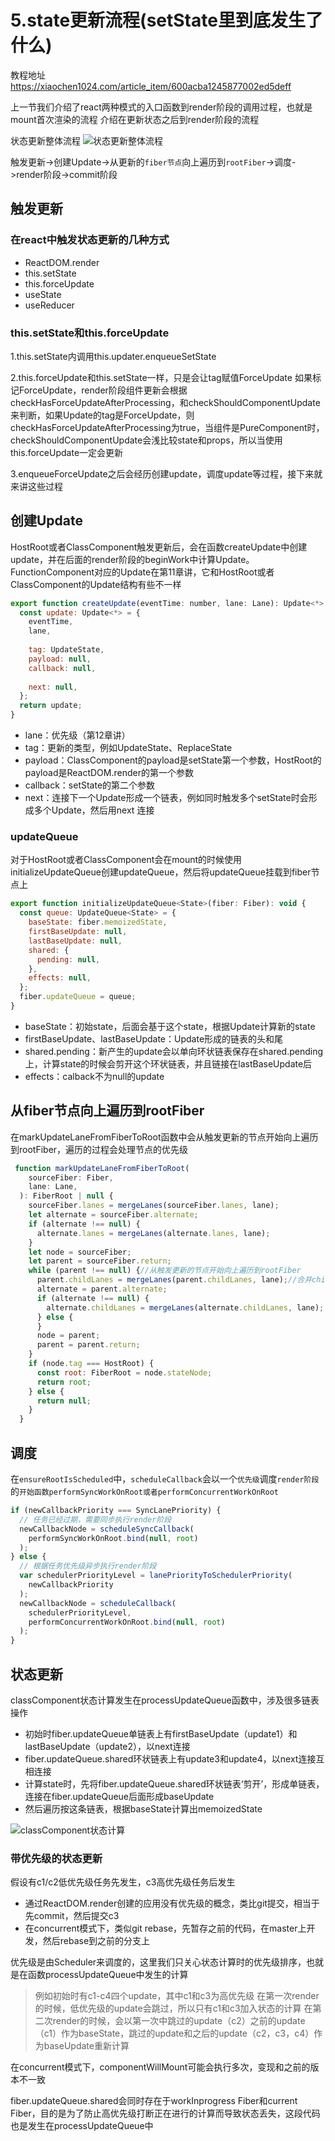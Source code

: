 # 5.state更新流程(setState里到底发生了什么)

教程地址
<https://xiaochen1024.com/article_item/600acba1245877002ed5deff>

上一节我们介绍了react两种模式的入口函数到render阶段的调用过程，也就是mount首次渲染的流程
介绍在更新状态之后到render阶段的流程

状态更新整体流程
![状态更新整体流程](https://gitee.com/xiaochen1024/assets/raw/master/assets/_18.png)

触发更新->创建Update->从更新的`fiber节点`向上遍历到`rootFiber`->调度->render阶段->commit阶段

## 触发更新

### 在react中触发状态更新的几种方式

- ReactDOM.render
- this.setState
- this.forceUpdate
- useState
- useReducer

### this.setState和this.forceUpdate

1.this.setState内调用this.updater.enqueueSetState

2.this.forceUpdate和this.setState一样，只是会让tag赋值ForceUpdate
如果标记ForceUpdate，render阶段组件更新会根据checkHasForceUpdateAfterProcessing，和checkShouldComponentUpdate来判断，如果Update的tag是ForceUpdate，则checkHasForceUpdateAfterProcessing为true，当组件是PureComponent时，checkShouldComponentUpdate会浅比较state和props，所以当使用this.forceUpdate一定会更新

3.enqueueForceUpdate之后会经历创建update，调度update等过程，接下来就来讲这些过程

## 创建Update

​HostRoot或者ClassComponent触发更新后，会在函数createUpdate中创建update，并在后面的render阶段的beginWork中计算Update。FunctionComponent对应的Update在第11章讲，它和HostRoot或者ClassComponent的Update结构有些不一样

``` js
export function createUpdate(eventTime: number, lane: Lane): Update<*> {//创建update
  const update: Update<*> = {
    eventTime,
    lane,
  
    tag: UpdateState,
    payload: null,
    callback: null,
  
    next: null,
  };
  return update;
}
```

- lane：优先级（第12章讲）
- tag：更新的类型，例如UpdateState、ReplaceState
- payload：ClassComponent的payload是setState第一个参数，HostRoot的payload是ReactDOM.render的第一个参数
- callback：setState的第二个参数
- next：连接下一个Update形成一个链表，例如同时触发多个setState时会形成多个Update，然后用next 连接

### updateQueue

​对于HostRoot或者ClassComponent会在mount的时候使用initializeUpdateQueue创建updateQueue，然后将updateQueue挂载到fiber节点上

```js
export function initializeUpdateQueue<State>(fiber: Fiber): void {
  const queue: UpdateQueue<State> = {
    baseState: fiber.memoizedState,
    firstBaseUpdate: null,
    lastBaseUpdate: null,
    shared: {
      pending: null,
    },
    effects: null,
  };
  fiber.updateQueue = queue;
}
```

- baseState：初始state，后面会基于这个state，根据Update计算新的state
- firstBaseUpdate、lastBaseUpdate：Update形成的链表的头和尾
- shared.pending：新产生的update会以单向环状链表保存在shared.pending上，计算state的时候会剪开这个环状链表，并且链接在lastBaseUpdate后
- effects：calback不为null的update

## 从fiber节点向上遍历到rootFiber

​在markUpdateLaneFromFiberToRoot函数中会从触发更新的节点开始向上遍历到rootFiber，遍历的过程会处理节点的优先级

```js
 function markUpdateLaneFromFiberToRoot(
    sourceFiber: Fiber,
    lane: Lane,
  ): FiberRoot | null {
    sourceFiber.lanes = mergeLanes(sourceFiber.lanes, lane);
    let alternate = sourceFiber.alternate;
    if (alternate !== null) {
      alternate.lanes = mergeLanes(alternate.lanes, lane);
    }
    let node = sourceFiber;
    let parent = sourceFiber.return;
    while (parent !== null) {//从触发更新的节点开始向上遍历到rootFiber
      parent.childLanes = mergeLanes(parent.childLanes, lane);//合并childLanes优先级
      alternate = parent.alternate;
      if (alternate !== null) {
        alternate.childLanes = mergeLanes(alternate.childLanes, lane);
      } else {
      }
      node = parent;
      parent = parent.return;
    }
    if (node.tag === HostRoot) {
      const root: FiberRoot = node.stateNode;
      return root;
    } else {
      return null;
    }
  }
```

## 调度

在`ensureRootIsScheduled`中，`scheduleCallback`会以一个`优先级`调度`render阶段`的`开始函数performSyncWorkOnRoot或者performConcurrentWorkOnRoot`

```js
if (newCallbackPriority === SyncLanePriority) {
  // 任务已经过期，需要同步执行render阶段
  newCallbackNode = scheduleSyncCallback(
    performSyncWorkOnRoot.bind(null, root)
  );
} else {
  // 根据任务优先级异步执行render阶段
  var schedulerPriorityLevel = lanePriorityToSchedulerPriority(
    newCallbackPriority
  );
  newCallbackNode = scheduleCallback(
    schedulerPriorityLevel,
    performConcurrentWorkOnRoot.bind(null, root)
  );
}
```

## 状态更新

classComponent状态计算发生在processUpdateQueue函数中，涉及很多链表操作

- 初始时fiber.updateQueue单链表上有firstBaseUpdate（update1）和lastBaseUpdate（update2），以next连接
- fiber.updateQueue.shared环状链表上有update3和update4，以next连接互相连接
- 计算state时，先将fiber.updateQueue.shared环状链表‘剪开’，形成单链表，连接在fiber.updateQueue后面形成baseUpdate
- 然后遍历按这条链表，根据baseState计算出memoizedState

![classComponent状态计算](https://gitee.com/xiaochen1024/assets/raw/master/assets/_19.png)

### 带优先级的状态更新

假设有c1/c2低优先级任务先发生，c3高优先级任务后发生

- 通过ReactDOM.render创建的应用没有优先级的概念，类比git提交，相当于先commit，然后提交c3
- 在concurrent模式下，类似git rebase，先暂存之前的代码，在master上开发，然后rebase到之前的分支上

优先级是由Scheduler来调度的，这里我们只关心状态计算时的优先级排序，也就是在函数processUpdateQueue中发生的计算

> 例如初始时有c1-c4四个update，其中c1和c3为高优先级
> 在第一次render的时候，低优先级的update会跳过，所以只有c1和c3加入状态的计算
> 在第二次render的时候，会以第一次中跳过的update（c2）之前的update（c1）作为baseState，跳过的update和之后的update（c2，c3，c4）作为baseUpdate重新计算

在concurrent模式下，componentWillMount可能会执行多次，变现和之前的版本不一致

fiber.updateQueue.shared会同时存在于workInprogress Fiber和current Fiber，目的是为了防止高优先级打断正在进行的计算而导致状态丢失，这段代码也是发生在processUpdateQueue中
